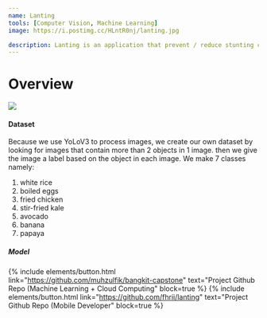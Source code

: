 ```yaml
---
name: Lanting
tools: [Computer Vision, Machine Learning]
image: https://i.postimg.cc/HLntR0nj/lanting.jpg

description: Lanting is an application that prevent / reduce stunting cases in Indonesia by controlling the adequacy of nutritional needs for the body via application.
---
```


# Overview

![](https://i.postimg.cc/HLntR0nj/lanting.jpg)

#### Dataset
Because we use YoLoV3 to process images, we create our own dataset by looking for images that contain more than 2 objects in 1 image. then we give the image a label based on the object in each image. We make 7 classes namely:
1. white rice
2. boiled eggs
3. fried chicken
4. stir-fried kale
5. avocado
6. banana
7. papaya


##### Model



{% include elements/button.html link="https://github.com/muhzulfik/bangkit-capstone" text="Project Github Repo (Machine Learning + Cloud Computing" block=true %}
{% include elements/button.html link="https://github.com/fhrii/lanting" text="Project Github Repo (Mobile Developer" block=true %}